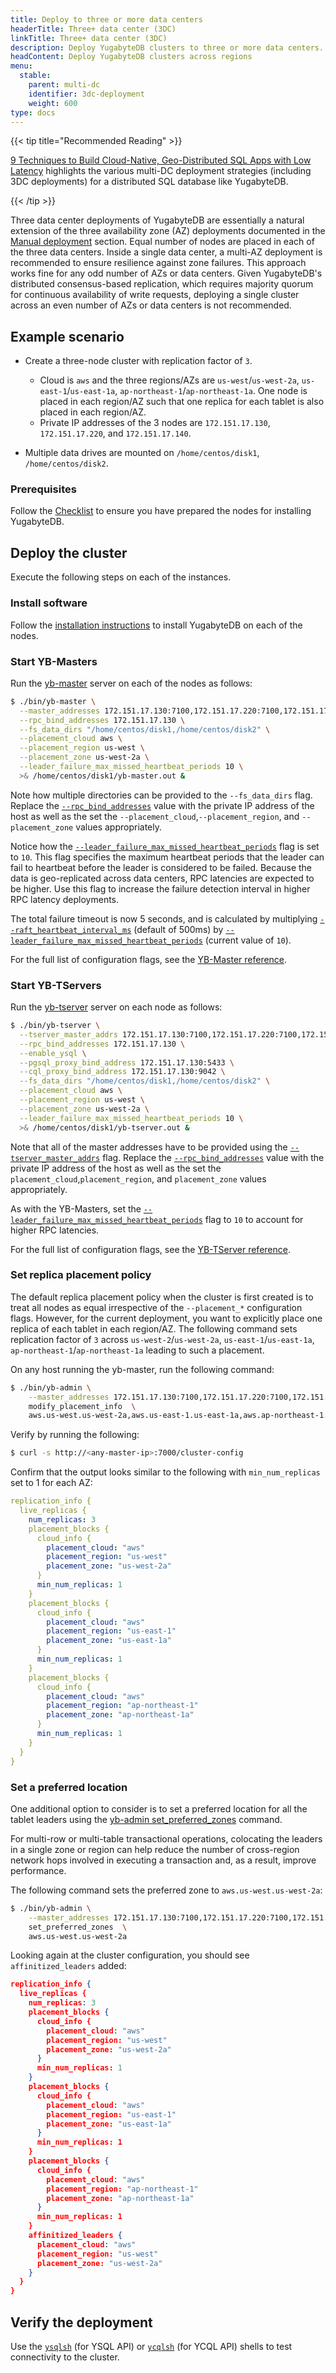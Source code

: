 ```yaml
---
title: Deploy to three or more data centers
headerTitle: Three+ data center (3DC)
linkTitle: Three+ data center (3DC)
description: Deploy YugabyteDB clusters to three or more data centers.
headContent: Deploy YugabyteDB clusters across regions
menu:
  stable:
    parent: multi-dc
    identifier: 3dc-deployment
    weight: 600
type: docs
---
```


{{< tip title="Recommended Reading" >}}

[9 Techniques to Build Cloud-Native, Geo-Distributed SQL Apps with Low Latency](https://www.yugabyte.com/blog/9-techniques-to-build-cloud-native-geo-distributed-sql-apps-with-low-latency/) highlights the various multi-DC deployment strategies (including 3DC deployments) for a distributed SQL database like YugabyteDB.

{{< /tip >}}

Three data center deployments of YugabyteDB are essentially a natural extension of the three availability zone (AZ) deployments documented in the [Manual deployment](../../manual-deployment/) section. Equal number of nodes are placed in each of the three data centers. Inside a single data center, a multi-AZ deployment is recommended to ensure resilience against zone failures. This approach works fine for any odd number of AZs or data centers. Given YugabyteDB's distributed consensus-based replication, which requires majority quorum for continuous availability of write requests, deploying a single cluster across an even number of AZs or data centers is not recommended.

## Example scenario

- Create a three-node cluster with replication factor of `3`.

  - Cloud is `aws` and the three regions/AZs are `us-west`/`us-west-2a`, `us-east-1`/`us-east-1a`, `ap-northeast-1`/`ap-northeast-1a`. One node is placed in each region/AZ such that one replica for each tablet is also placed in each region/AZ.
  - Private IP addresses of the 3 nodes are `172.151.17.130`, `172.151.17.220`, and `172.151.17.140`.

- Multiple data drives are mounted on `/home/centos/disk1`, `/home/centos/disk2`.

### Prerequisites

Follow the [Checklist](../../../deploy/checklist/) to ensure you have prepared the nodes for installing YugabyteDB.

## Deploy the cluster

Execute the following steps on each of the instances.

### Install software

Follow the [installation instructions](../../../deploy/manual-deployment/install-software) to install YugabyteDB on each of the nodes.

### Start YB-Masters

Run the [yb-master](../../../reference/configuration/yb-master/) server on each of the nodes as follows:

```sh
$ ./bin/yb-master \
  --master_addresses 172.151.17.130:7100,172.151.17.220:7100,172.151.17.140:7100 \
  --rpc_bind_addresses 172.151.17.130 \
  --fs_data_dirs "/home/centos/disk1,/home/centos/disk2" \
  --placement_cloud aws \
  --placement_region us-west \
  --placement_zone us-west-2a \
  --leader_failure_max_missed_heartbeat_periods 10 \
  >& /home/centos/disk1/yb-master.out &
```

Note how multiple directories can be provided to the `--fs_data_dirs` flag. Replace the [`--rpc_bind_addresses`](../../../reference/configuration/yb-master/#rpc-bind-addresses) value with the private IP address of the host as well as the set the `--placement_cloud`,`--placement_region`, and `--placement_zone` values appropriately.

Notice how the [`--leader_failure_max_missed_heartbeat_periods`](../../../reference/configuration/yb-master/#leader-failure-max-missed-heartbeat-periods) flag is set to `10`. This flag specifies the maximum heartbeat periods that the leader can fail to heartbeat before the leader is considered to be failed. Because the data is geo-replicated across data centers, RPC latencies are expected to be higher. Use this flag to increase the failure detection interval in higher RPC latency deployments.

The total failure timeout is now 5 seconds, and is calculated by multiplying [`--raft_heartbeat_interval_ms`](../../../reference/configuration/yb-master/#raft-heartbeat-interval-ms) (default of 500ms) by [`--leader_failure_max_missed_heartbeat_periods`](../../../reference/configuration/yb-master/#leader-failure-max-missed-heartbeat-periods) (current value of `10`).

For the full list of configuration flags, see the [YB-Master reference](../../../reference/configuration/yb-master/).

### Start YB-TServers

Run the [yb-tserver](../../../reference/configuration/yb-tserver/) server on each node as follows:

```sh
$ ./bin/yb-tserver \
  --tserver_master_addrs 172.151.17.130:7100,172.151.17.220:7100,172.151.17.140:7100 \
  --rpc_bind_addresses 172.151.17.130 \
  --enable_ysql \
  --pgsql_proxy_bind_address 172.151.17.130:5433 \
  --cql_proxy_bind_address 172.151.17.130:9042 \
  --fs_data_dirs "/home/centos/disk1,/home/centos/disk2" \
  --placement_cloud aws \
  --placement_region us-west \
  --placement_zone us-west-2a \
  --leader_failure_max_missed_heartbeat_periods 10 \
  >& /home/centos/disk1/yb-tserver.out &
```

Note that all of the master addresses have to be provided using the [`--tserver_master_addrs`](../../../reference/configuration/yb-tserver/#tserver-master-addrs) flag. Replace the [`--rpc_bind_addresses`](../../../reference/configuration/yb-tserver/#rpc-bind-addresses) value with the private IP address of the host as well as the set the `placement_cloud`,`placement_region`, and `placement_zone` values appropriately.

As with the YB-Masters, set the [`--leader_failure_max_missed_heartbeat_periods`](../../../reference/configuration/yb-tserver/#leader-failure-max-missed-heartbeat-periods) flag to `10` to account for higher RPC latencies.

For the full list of configuration flags, see the [YB-TServer reference](../../../reference/configuration/yb-tserver/).

### Set replica placement policy

The default replica placement policy when the cluster is first created is to treat all nodes as equal irrespective of the `--placement_*` configuration flags. However, for the current deployment, you want to explicitly place one replica of each tablet in each region/AZ. The following command sets replication factor of `3` across `us-west-2`/`us-west-2a`, `us-east-1`/`us-east-1a`, `ap-northeast-1`/`ap-northeast-1a` leading to such a placement.

On any host running the yb-master, run the following command:

```sh
$ ./bin/yb-admin \
    --master_addresses 172.151.17.130:7100,172.151.17.220:7100,172.151.17.140:7100 \
    modify_placement_info  \
    aws.us-west.us-west-2a,aws.us-east-1.us-east-1a,aws.ap-northeast-1.ap-northeast-1a 3
```

Verify by running the following:

```sh
$ curl -s http://<any-master-ip>:7000/cluster-config
```

Confirm that the output looks similar to the following with `min_num_replicas` set to 1 for each AZ:

```yaml
replication_info {
  live_replicas {
    num_replicas: 3
    placement_blocks {
      cloud_info {
        placement_cloud: "aws"
        placement_region: "us-west"
        placement_zone: "us-west-2a"
      }
      min_num_replicas: 1
    }
    placement_blocks {
      cloud_info {
        placement_cloud: "aws"
        placement_region: "us-east-1"
        placement_zone: "us-east-1a"
      }
      min_num_replicas: 1
    }
    placement_blocks {
      cloud_info {
        placement_cloud: "aws"
        placement_region: "ap-northeast-1"
        placement_zone: "ap-northeast-1a"
      }
      min_num_replicas: 1
    }
  }
}
```

### Set a preferred location

One additional option to consider is to set a preferred location for all the tablet leaders using the [yb-admin set_preferred_zones](../../../admin/yb-admin#set-preferred-zones) command.

For multi-row or multi-table transactional operations, colocating the leaders in a single zone or region can help reduce the number of cross-region network hops involved in executing a transaction and, as a result, improve performance.

The following command sets the preferred zone to `aws.us-west.us-west-2a`:

```sh
$ ./bin/yb-admin \
    --master_addresses 172.151.17.130:7100,172.151.17.220:7100,172.151.17.140:7100 \
    set_preferred_zones  \
    aws.us-west.us-west-2a
```

Looking again at the cluster configuration, you should see `affinitized_leaders` added:

```json
replication_info {
  live_replicas {
    num_replicas: 3
    placement_blocks {
      cloud_info {
        placement_cloud: "aws"
        placement_region: "us-west"
        placement_zone: "us-west-2a"
      }
      min_num_replicas: 1
    }
    placement_blocks {
      cloud_info {
        placement_cloud: "aws"
        placement_region: "us-east-1"
        placement_zone: "us-east-1a"
      }
      min_num_replicas: 1
    }
    placement_blocks {
      cloud_info {
        placement_cloud: "aws"
        placement_region: "ap-northeast-1"
        placement_zone: "ap-northeast-1a"
      }
      min_num_replicas: 1
    }
    affinitized_leaders {
      placement_cloud: "aws"
      placement_region: "us-west"
      placement_zone: "us-west-2a"
    }
  }
}
```

## Verify the deployment

Use the [`ysqlsh`](../../../admin/ysqlsh/) (for YSQL API) or [`ycqlsh`](../../../admin/cqlsh/) (for YCQL API) shells to test connectivity to the cluster.
